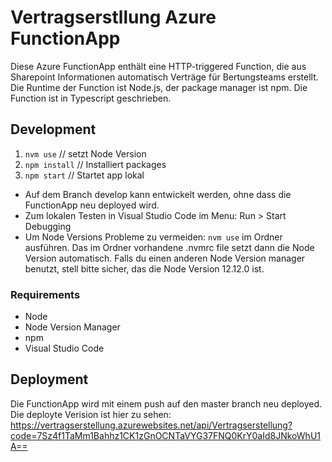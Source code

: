# Vertragserstllung Azure FunctionApp

Diese Azure FunctionApp enthält eine HTTP-triggered Function, die aus Sharepoint Informationen automatisch Verträge für Bertungsteams erstellt.
Die Runtime der Function ist Node.js, der package manager ist npm.
Die Function ist in Typescript geschrieben.

## Development
1. `nvm use` // setzt Node Version
2. `npm install` // Installiert packages
3. `npm start` // Startet app lokal

- Auf dem Branch develop kann entwickelt werden, ohne dass die FunctionApp neu deployed wird. 
- Zum lokalen Testen in Visual Studio Code im Menu: Run > Start Debugging
- Um Node Versions Probleme zu vermeiden: `nvm use` im Ordner ausführen. Das im Ordner vorhandene .nvmrc file setzt dann die Node Version automatisch. Falls du einen anderen Node Version manager benutzt, stell bitte sicher, das die Node Version 12.12.0 ist. 
### Requirements
- Node
- Node Version Manager
- npm
- Visual Studio Code

## Deployment
Die FunctionApp wird mit einem push auf den master branch neu deployed.
Die deployte Verision ist hier zu sehen: https://vertragserstellung.azurewebsites.net/api/Vertragserstellung?code=7Sz4f1TaMm1Bahhz1CK1zGnOCNTaVYG37FNQ0KrY0aId8JNkoWhU1A==